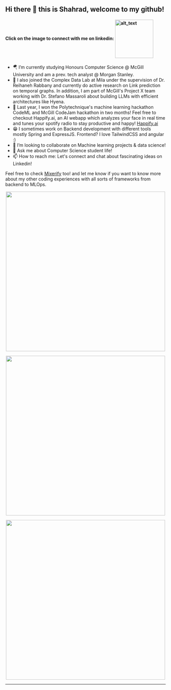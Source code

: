 ## Hi there 👋  this is Shahrad, welcome to my github!
#### Click on the image to connect with me on linkedin: [<img align="center" alt="alt_text" width="120" src="https://img.shields.io/badge/LinkedIn-0077B5?style=for-the-badge&logo=linkedin&logoColor=white"/>](https://www.linkedin.com/in/shahrad-m-88970b212)


- 🪂 I’m currently studying Honours Computer Science @ McGill University and am a prev. tech analyst @ Morgan Stanley.
- 🔭 I also joined the Complex Data Lab at Mila under the supervision of Dr. Reihaneh Rabbany and currently do active research on Link prediction on temporal graphs. In addition, I am part of McGill's Project X team working with Dr. Stefano Massaroli about building LLMs with efficient architectures like Hyena.
- 🌱 Last year, I won the Polytechnique's machine learning hackathon CodeML and McGill CodeJam hackathon in two months! Feel free to checkout Happify.ai, an AI webapp which analyzes your face in real time and tunes your spotify radio to stay productive and happy! <a href="https://github.com/EMZEDI/Happify">Happify.ai</a>
- 😁 I sometimes work on Backend development with different tools mostly Spring and ExpressJS. Frontend? I love TailwindCSS and angular :)
- 👯 I’m looking to collaborate on Machine learning projects & data science!
- 💬 Ask me about Computer Science student life!
- 📫 How to reach me: Let's connect and chat about fascinating ideas on Linkedin!

Feel free to check <a href="https://github.com/EMZEDI/MusicPlaylistGeneratorAIModel">Mixerify</a> too!
and let me know if you want to know more about my other coding experiences with all sorts of frameworks from backend to MLOps.
<p align="center">
    <img width="500px" src="https://github-readme-stats.vercel.app/api?username=EMZEDI&theme=ocean_dark">
</p>
<p align="center">
    <img width="500px" src="https://github-readme-stats.vercel.app/api/top-langs/?username=EMZEDI&layout=compact">
</p>
<p align="center">
    <img width="500px" src="https://github-readme-streak-stats.herokuapp.com?user=EMZEDI&theme=midnight-purple&date_format=M%20j%5B%2C%20Y%5D">
</p>
  
---

